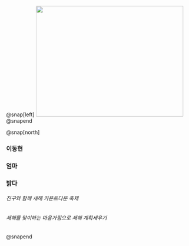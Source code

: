 
@snap[left]
<img src="https://lh3.googleusercontent.com/SDMz54sUtNnhkFZe3OvxB_hgHTr4SIQoPlzxCWPT08vQhUtqNVpxbS_eXS6z70ItrEpW-2AVSsodfp51gpR8CBDy7xQEoJWKONJ81ZzgZUbnm_ZuExwBLlb4Ok18f6tFSG9BSKNAvqpw5Vcu-RQ2Iff1U9Y2RinlPsqBStiFLJpFB-N3as4NAu_aZzd6lkDysS93eLhLQZCF3XOU5dJsvfy3mai7J0hC23hqgs0GgSbd9gr5Jfh1elMLeOTWeAtusMj7BMFk7Bhzko8MzM4B-JYuf4uMyWYoVCE2931YsTR2LM3HVEQ_dl6wSF--zryZiNj7c3io5Z--1aac3QXUyMxMSiNAW-krBMDxuD23ZjBOKSHxFwqMdDC-YxTFGKbzNICKZg0O8TPPzqh24UaHBb_ceB40TnpRWxTAuMaj2J2IktCSjJTGq1OG9hpVbf4d13EAYLcKFyEeTKleuE9Nc-KqWJTDYnSUQQDoBfzmMEuL5FJGZuqEDRlCE1aRSvpZNVsgI_edms-di8k37UM60sz0Yw4O7r5jKbCzHU0eyln_DtHf2L99-XEUxLrrBYOcUDCYAU7I8TblTb2lkPW4EMtRqhJ97mJ5nNPqy6Sy6tDJGuhyU2DoRLTmZFjrGw6k61iQYzNMxrD55q7m0du2uUtbSYjyR0HZTvswX8Mf60hrBRW4XgJN7-alXnzFZ_XeR33obNXFDj61M0fXTg=w700-h503-n" width="400" height="300" />
@snapend

@snap[north]
### 이동현
### 엄마
### 밝다
###### 친구와 함께 새해 카운트다운 축제
###### 새해를 맞이하는 마음가짐으로 새해 계획세우기
@snapend
